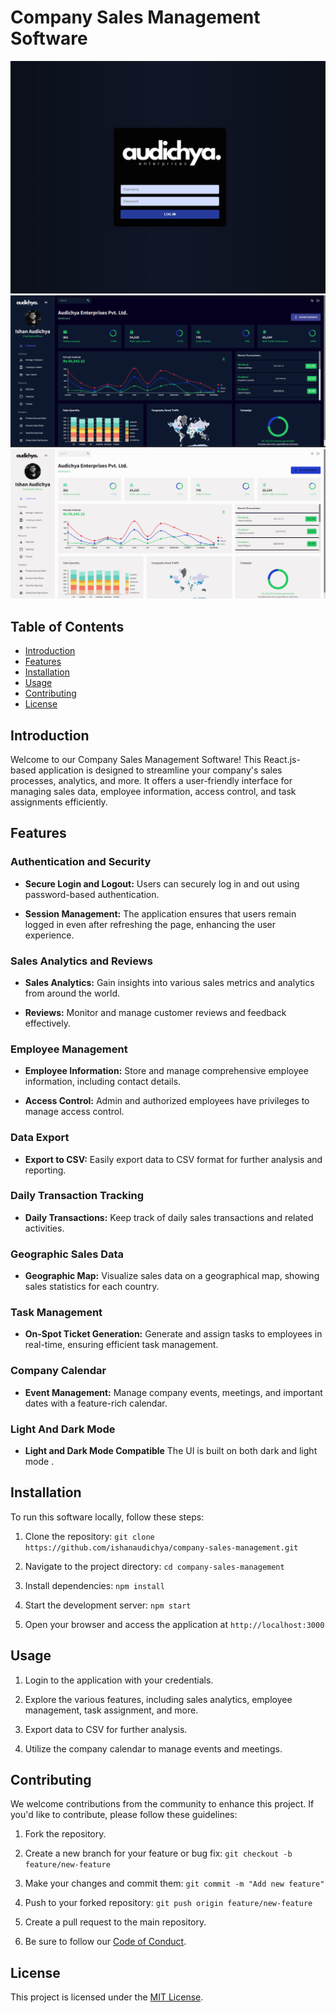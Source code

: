 # Company Sales Management Software

![login](./info/login.png)
![dark](./info/dark.png)
![light](./info/light.png)

## Table of Contents

- [Introduction](#introduction)
- [Features](#features)
- [Installation](#installation)
- [Usage](#usage)
- [Contributing](#contributing)
- [License](#license)

## Introduction

Welcome to our Company Sales Management Software! This React.js-based application is designed to streamline your company's sales processes, analytics, and more. It offers a user-friendly interface for managing sales data, employee information, access control, and task assignments efficiently.

## Features

### Authentication and Security

- **Secure Login and Logout:** Users can securely log in and out using password-based authentication.

- **Session Management:** The application ensures that users remain logged in even after refreshing the page, enhancing the user experience.

### Sales Analytics and Reviews

- **Sales Analytics:** Gain insights into various sales metrics and analytics from around the world.

- **Reviews:** Monitor and manage customer reviews and feedback effectively.

### Employee Management

- **Employee Information:** Store and manage comprehensive employee information, including contact details.

- **Access Control:** Admin and authorized employees have privileges to manage access control.

### Data Export

- **Export to CSV:** Easily export data to CSV format for further analysis and reporting.

### Daily Transaction Tracking

- **Daily Transactions:** Keep track of daily sales transactions and related activities.

### Geographic Sales Data

- **Geographic Map:** Visualize sales data on a geographical map, showing sales statistics for each country.

### Task Management

- **On-Spot Ticket Generation:** Generate and assign tasks to employees in real-time, ensuring efficient task management.

### Company Calendar

- **Event Management:** Manage company events, meetings, and important dates with a feature-rich calendar.
### Light And Dark Mode

- **Light and Dark Mode Compatible** The UI is built on both dark and light mode .

## Installation

To run this software locally, follow these steps:

1. Clone the repository: `git clone https://github.com/ishanaudichya/company-sales-management.git`

2. Navigate to the project directory: `cd company-sales-management`

3. Install dependencies: `npm install`

4. Start the development server: `npm start`

5. Open your browser and access the application at `http://localhost:3000`

## Usage

1. Login to the application with your credentials.

2. Explore the various features, including sales analytics, employee management, task assignment, and more.

3. Export data to CSV for further analysis.

4. Utilize the company calendar to manage events and meetings.

## Contributing

We welcome contributions from the community to enhance this project. If you'd like to contribute, please follow these guidelines:

1. Fork the repository.

2. Create a new branch for your feature or bug fix: `git checkout -b feature/new-feature`

3. Make your changes and commit them: `git commit -m "Add new feature"`

4. Push to your forked repository: `git push origin feature/new-feature`

5. Create a pull request to the main repository.

6. Be sure to follow our [Code of Conduct](CODE_OF_CONDUCT.md).

## License

This project is licensed under the [MIT License](LICENSE.md).
